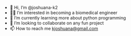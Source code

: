 - 👋 Hi, I’m @joshuana-k2
- 👩‍🔬 I’m interested in becoming a biomedical engineer
- 🐍 I’m currently learning more about python programming 
- 💞️ I’m looking to collaborate on any fun project
- 📫 How to reach me kjoshuana@gmail.com

<!---
joshuana-k2/joshuana-k2 is a ✨ special ✨ repository because its `README.md` (this file) appears on your GitHub profile.
You can click the Preview link to take a look at your changes.
--->
